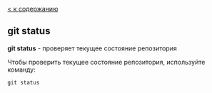 [ < к содержанию](readme.md)

## git status

**git status** - проверяет текущее состояние репозитория

Чтобы проверить текущее состояние репозитория, используйте команду:

```bash=
git status
```